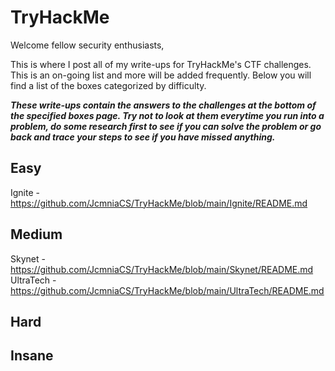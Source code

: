 # TryHackMe
Welcome fellow security enthusiasts,<br />

This is where I post all of my write-ups for TryHackMe's CTF challenges. This is an on-going list and more will be added frequently. Below you will find a list of the boxes categorized by difficulty.<br />



<i><b>These write-ups contain the answers to the challenges at the bottom of the specified boxes page. Try not to look at them everytime you run into a problem, do some research first to see if you can solve the problem or go back and trace your steps to see if you have missed anything.</b></i><br />

## Easy

Ignite - https://github.com/JcmniaCS/TryHackMe/blob/main/Ignite/README.md<br />


## Medium
Skynet - https://github.com/JcmniaCS/TryHackMe/blob/main/Skynet/README.md<br />
UltraTech - https://github.com/JcmniaCS/TryHackMe/blob/main/UltraTech/README.md<br />

## Hard

## Insane